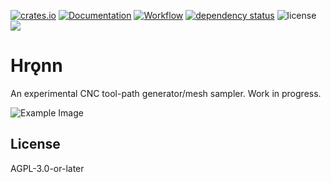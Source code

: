 [![crates.io](https://img.shields.io/crates/v/hronn.svg)](https://crates.io/crates/hronn)
[![Documentation](https://docs.rs/hronn/badge.svg)](https://docs.rs/hronn)
[![Workflow](https://github.com/eadf/hronn/workflows/Rust/badge.svg)](https://github.com/eadf/hronn.rs/workflows/Rust/badge.svg)
[![dependency status](https://deps.rs/crate/hronn/0.1.0/status.svg)](https://deps.rs/crate/hronn/0.1.0)
![license](https://img.shields.io/crates/l/hronn)
[![](https://img.shields.io/static/v1?label=Sponsor&message=%E2%9D%A4&logo=GitHub&color=%23fe8e86)](https://github.com/sponsors/eadf)

# Hrǫnn

An experimental CNC tool-path generator/mesh sampler. Work in progress.

![Example Image](https://github.com/eadf/hallr/assets/655495/af3a0456-1c9c-43b1-a1eb-3512c29fd5b2)

## License
AGPL-3.0-or-later
